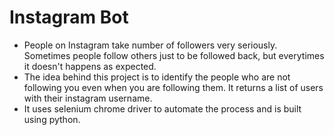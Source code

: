 # Instagram Bot

* People on Instagram take number of followers very seriously. Sometimes people follow others just to be followed back, but everytimes it doesn't happens as expected.
* The idea behind this project is to identify the people who are not following you even when you are following them. It returns a list of users with their instagram username.
* It uses selenium chrome driver to automate the process and is built using python.
